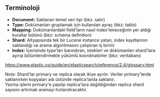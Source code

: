 ## Terminoloji

- **Document:** Saklanan temel veri tipi (bkz. satır)
- **Type:** Dokümanları gruplamak için kullanılan ayraç (bkz: tablo)
- **Mapping:** Dokümanlardaki field'ların nasıl index'leneceğinin yer aldığı kurallar bütünü (bkz: schema definition)
- **Shard:** Altyapısında tek bir Lucene instance yatan, index kayıtlarının saklandığı ve arama algoritmasını çalıştıran iş birimi
- **Index:** İçerisinde type'ları barındıran, istekleri ve dokümanları shard'lara ayırıp bölümlendirmekle yükümlü koordinatörler (bkz: veritabanı)

https://www.elastic.co/guide/en/elasticsearch/reference/2.4/glossary.html

Note:
Shard'lar primary ve replica olarak ikiye ayrılır. Veriler primary'lerde saklanırken kopyaları adı üstünde replica'larda saklanır.  
Yazma işlemi primary'e yapılıp replica'lara dağıldığından replica shard sayısını artırmak aramayı hızlandıracaktır.
